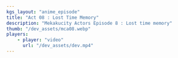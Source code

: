 ```yaml
---
kgs_layout: "anime_episode"
title: "Act 08 : Lost Time Memory"
description: "Mekakucity Actors Episode 8 : Lost time memory"
thumb: "/dev_assets/mca08.webp"
players:
    - player: "video"
      url: "/dev_assets/dev.mp4"
---
```

